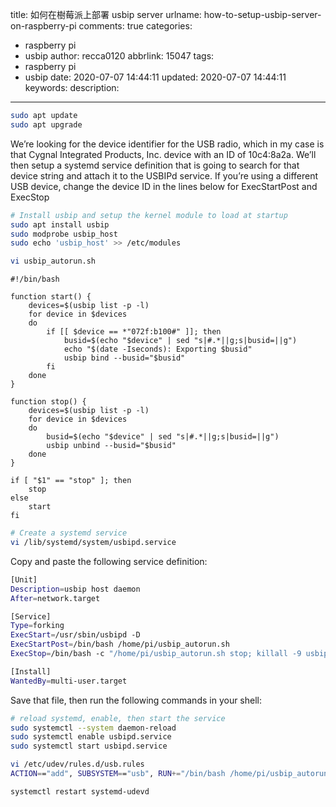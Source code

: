 title: 如何在樹莓派上部署 usbip server
urlname: how-to-setup-usbip-server-on-raspberry-pi
comments: true
categories:
  - raspberry pi
  - usbip
author: recca0120
abbrlink: 15047
tags:
  - raspberry pi
  - usbip
date: 2020-07-07 14:44:11
updated: 2020-07-07 14:44:11
keywords:
description:
---
```bash
sudo apt update
sudo apt upgrade
```

We’re looking for the device identifier for the USB radio, which in my case is that Cygnal Integrated Products, Inc. device with an ID of 10c4:8a2a. We’ll then setup a systemd service definition that is going to search for that device string and attach it to the USBIPd service. If you’re using a different USB device, change the device ID in the lines below for ExecStartPost and ExecStop

```bash
# Install usbip and setup the kernel module to load at startup
sudo apt install usbip
sudo modprobe usbip_host
sudo echo 'usbip_host' >> /etc/modules
```

```bash
vi usbip_autorun.sh
```
```shellscript
#!/bin/bash

function start() {
    devices=$(usbip list -p -l)
    for device in $devices
    do
        if [[ $device == *"072f:b100#" ]]; then
            busid=$(echo "$device" | sed "s|#.*||g;s|busid=||g")
            echo "$(date -Iseconds): Exporting $busid"
            usbip bind --busid="$busid"
        fi
    done
}

function stop() {
    devices=$(usbip list -p -l)
    for device in $devices
    do
        busid=$(echo "$device" | sed "s|#.*||g;s|busid=||g")
        usbip unbind --busid="$busid"
    done
}

if [ "$1" == "stop" ]; then
    stop
else
    start
fi
```

```bash
# Create a systemd service
vi /lib/systemd/system/usbipd.service
```

Copy and paste the following service definition:

```bash
[Unit]
Description=usbip host daemon
After=network.target

[Service]
Type=forking
ExecStart=/usr/sbin/usbipd -D
ExecStartPost=/bin/bash /home/pi/usbip_autorun.sh
ExecStop=/bin/bash -c "/home/pi/usbip_autorun.sh stop; killall -9 usbipd"

[Install]
WantedBy=multi-user.target
```

Save that file, then run the following commands in your shell:

```bash
# reload systemd, enable, then start the service
sudo systemctl --system daemon-reload
sudo systemctl enable usbipd.service
sudo systemctl start usbipd.service
```

```bash
vi /etc/udev/rules.d/usb.rules
ACTION=="add", SUBSYSTEM=="usb", RUN+="/bin/bash /home/pi/usbip_autorun.sh >> /home/pi/usbip.log 2>&1"
```

```bash
systemctl restart systemd-udevd
```